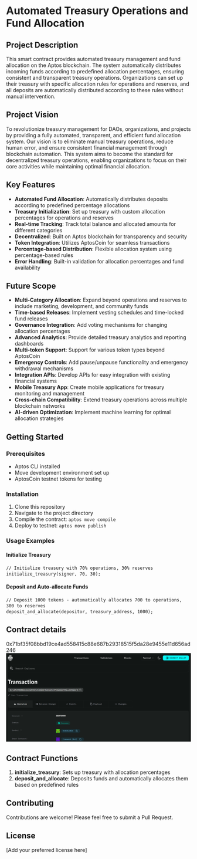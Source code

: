 # Automated Treasury Operations and Fund Allocation

## Project Description

This smart contract provides automated treasury management and fund allocation on the Aptos blockchain. The system automatically distributes incoming funds according to predefined allocation percentages, ensuring consistent and transparent treasury operations. Organizations can set up their treasury with specific allocation rules for operations and reserves, and all deposits are automatically distributed according to these rules without manual intervention.

## Project Vision

To revolutionize treasury management for DAOs, organizations, and projects by providing a fully automated, transparent, and efficient fund allocation system. Our vision is to eliminate manual treasury operations, reduce human error, and ensure consistent financial management through blockchain automation. This system aims to become the standard for decentralized treasury operations, enabling organizations to focus on their core activities while maintaining optimal financial allocation.

## Key Features

- **Automated Fund Allocation**: Automatically distributes deposits according to predefined percentage allocations
- **Treasury Initialization**: Set up treasury with custom allocation percentages for operations and reserves
- **Real-time Tracking**: Track total balance and allocated amounts for different categories
- **Decentralized**: Built on Aptos blockchain for transparency and security
- **Token Integration**: Utilizes AptosCoin for seamless transactions
- **Percentage-based Distribution**: Flexible allocation system using percentage-based rules
- **Error Handling**: Built-in validation for allocation percentages and fund availability

## Future Scope

- **Multi-Category Allocation**: Expand beyond operations and reserves to include marketing, development, and community funds
- **Time-based Releases**: Implement vesting schedules and time-locked fund releases
- **Governance Integration**: Add voting mechanisms for changing allocation percentages
- **Advanced Analytics**: Provide detailed treasury analytics and reporting dashboards
- **Multi-token Support**: Support for various token types beyond AptosCoin
- **Emergency Controls**: Add pause/unpause functionality and emergency withdrawal mechanisms
- **Integration APIs**: Develop APIs for easy integration with existing financial systems
- **Mobile Treasury App**: Create mobile applications for treasury monitoring and management
- **Cross-chain Compatibility**: Extend treasury operations across multiple blockchain networks
- **AI-driven Optimization**: Implement machine learning for optimal allocation strategies


## Getting Started

### Prerequisites
- Aptos CLI installed
- Move development environment set up
- AptosCoin testnet tokens for testing

### Installation
1. Clone this repository
2. Navigate to the project directory
3. Compile the contract: `aptos move compile`
4. Deploy to testnet: `aptos move publish`

### Usage Examples

#### Initialize Treasury
```move
// Initialize treasury with 70% operations, 30% reserves
initialize_treasury(signer, 70, 30);
```

#### Deposit and Auto-allocate Funds
```move
// Deposit 1000 tokens - automatically allocates 700 to operations, 300 to reserves
deposit_and_allocate(depositor, treasury_address, 1000);
```

## Contract details
0x71bf35f08bbd19ce4ad558415c88e687b29318515f5da28e9455e11d656ad246
![alt text](image.png)

## Contract Functions

1. **initialize_treasury**: Sets up treasury with allocation percentages
2. **deposit_and_allocate**: Deposits funds and automatically allocates them based on predefined rules

## Contributing

Contributions are welcome! Please feel free to submit a Pull Request.

## License

[Add your preferred license here]